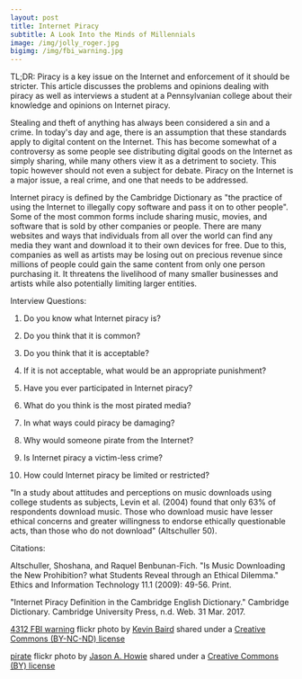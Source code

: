 ```yaml
---
layout: post
title: Internet Piracy
subtitle: A Look Into the Minds of Millennials
image: /img/jolly_roger.jpg
bigimg: /img/fbi_warning.jpg
---
```

TL;DR: Piracy is a key issue on the Internet and enforcement of it should be stricter. This article discusses the problems and opinions dealing with piracy as well as interviews a student at a Pennsylvanian college about their knowledge and opinions on Internet piracy.

Stealing and theft of anything has always been considered a sin and a crime. In today's day and age, there is an assumption that these standards apply to digital content on the Internet. This has become somewhat of a controversy as some people see distributing digital goods on the Internet as simply sharing, while many others view it as a detriment to society. This topic however should not even a subject for debate. Piracy on the Internet is a major issue, a real crime, and one that needs to be addressed.

Internet piracy is defined by the Cambridge Dictionary as "the practice of using the Internet to illegally copy software and pass it on to other people". Some of the most common forms include sharing music, movies, and software that is sold by other companies or people. There are many websites and ways that individuals from all over the world can find any media they want and download it to their own devices for free. Due to this, companies as well as artists may be losing out on precious revenue since millions of people could gain the same content from only one person purchasing it. It threatens the livelihood of many smaller businesses and artists while also potentially limiting larger entities.

Interview Questions:

  1. Do you know what Internet piracy is?

  2. Do you think that it is common?

  3. Do you think that it is acceptable?

  4. If it is not acceptable, what would be an appropriate punishment?

  5. Have you ever participated in Internet piracy?

  6. What do you think is the most pirated media?

  7. In what ways could piracy be damaging?

  8. Why would someone pirate from the Internet?

  9. Is Internet piracy a victim-less crime?

  10. How could Internet piracy be limited or restricted?

  "In a study about attitudes and perceptions on music downloads using college students as subjects, Levin et al. (2004) found that only 63% of respondents download music. Those who download music have lesser ethical concerns and greater willingness to endorse ethically questionable acts, than those who do not download" (Altschuller 50).


Citations:

Altschuller, Shoshana, and Raquel Benbunan-Fich. "Is Music Downloading the New Prohibition? what Students Reveal through an Ethical Dilemma." Ethics and Information Technology 11.1 (2009): 49-56. Print.

"Internet Piracy Definition in the Cambridge English Dictionary." Cambridge Dictionary. Cambridge University Press, n.d. Web. 31 Mar. 2017.

<a title="4312 FBI warning" href="https://flickr.com/photos/kevlar/529322295">4312 FBI warning</a> flickr photo by <a href="https://flickr.com/people/kevlar">Kevin Baird</a> shared under a <a href="https://creativecommons.org/licenses/by-nc-nd/2.0/">Creative Commons (BY-NC-ND) license</a>

<a title="pirate" href="https://flickr.com/photos/jasonahowie/464780408">pirate</a> flickr photo by <a href="https://flickr.com/people/jasonahowie">Jason A. Howie</a> shared under a <a href="https://creativecommons.org/licenses/by/2.0/">Creative Commons (BY) license</a>

